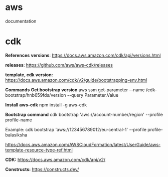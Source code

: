 # aws
documentation

# cdk
**References**
**versions**: https://docs.aws.amazon.com/cdk/api/versions.html
 
**releases**: https://github.com/aws/aws-cdk/releases
 
**template, cdk version:**
https://docs.aws.amazon.com/cdk/v2/guide/bootstrapping-env.html

**Commands**
**Get bootstrap version**
aws ssm get-parameter --name /cdk-bootstrap/hnb659fds/version --query Parameter.Value

**Install aws-cdk**
npm install -g aws-cdk

**Bootstrap command**
cdk bootstrap 'aws://account-number/region' --profile profile-name

Example: cdk bootstrap 'aws://123456789012/eu-central-1' --profile profile-balasiksha


https://docs.aws.amazon.com/AWSCloudFormation/latest/UserGuide/aws-template-resource-type-ref.html

**CDK:** https://docs.aws.amazon.com/cdk/api/v2/

**Constructs:** https://constructs.dev/
